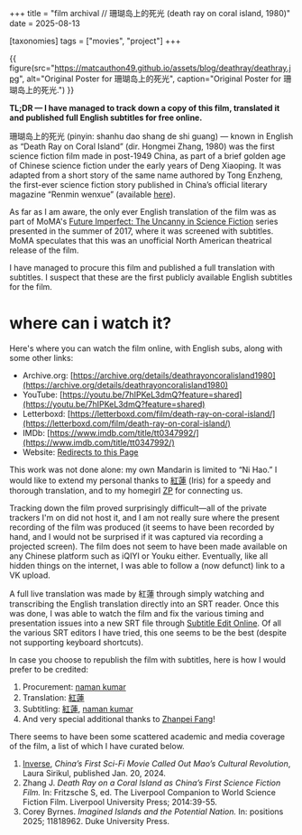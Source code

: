 +++
title = "film archival // 珊瑚岛上的死光 (death ray on coral island, 1980)"
date = 2025-08-13

[taxonomies]
tags = ["movies", "project"]
+++

{{ figure(src="https://matcauthon49.github.io/assets/blog/deathray/deathray.jpg", alt="Original Poster for 珊瑚岛上的死光", caption="Original Poster for 珊瑚岛上的死光.") }}

**TL;DR — I have managed to track down a copy of this film, translated it and published full English subtitles for free online.**

珊瑚岛上的死光 (pinyin: shanhu dao shang de shi guang) — known in English as “Death Ray on Coral Island” (dir. Hongmei Zhang, 1980) was the first science fiction film made in post-1949 China, as part of a brief golden age of Chinese science fiction under the early years of Deng Xiaoping. It was adapted from a short story of the same name authored by Tong Enzheng, the first-ever science fiction story published in China’s official literary magazine “Renmin wenxue” (available <a href="https://archive.org/details/shanhudaoshangde0000unse/">here</a>).

As far as I am aware, the only ever English translation of the film was as part of MoMA's <a class="mainlink" href="https://www.moma.org/calendar/film/3855">Future Imperfect: The Uncanny in Science Fiction</a> series presented in the summer of 2017, where it was screened with subtitles. MoMA speculates that this was an unofficial North American theatrical release of the film.

I have managed to procure this film and published a full translation with subtitles. I suspect that these are the first publicly available English subtitles for the film.

# where can i watch it?

Here's where you can watch the film online, with English subs, along with some other links:

* Archive.org: [https://archive.org/details/deathrayoncoralisland1980](https://archive.org/details/deathrayoncoralisland1980)
* YouTube: [https://youtu.be/7hIPKeL3dmQ?feature=shared](https://youtu.be/7hIPKeL3dmQ?feature=shared)
* Letterboxd: [https://letterboxd.com/film/death-ray-on-coral-island/](https://letterboxd.com/film/death-ray-on-coral-island/)
* IMDb: [https://www.imdb.com/title/tt0347992/](https://www.imdb.com/title/tt0347992/)
* Website: [Redirects to this Page](https://matcauthon49.github.io/blog/posts/deathrayoncoralisland/)

This work was not done alone: my own Mandarin is limited to “Ni Hao.” I would like to extend my personal thanks to <a class="mainlink" href="https://padma.neocities.org">紅蓮</a> (Iris) for a speedy and thorough translation, and to my homegirl <a class="mainlink" href="https://zhanpeifang.com">ZP</a> for connecting us.

Tracking down the film proved surprisingly difficult—all of the private trackers I'm on did not host it, and I am not really sure where the present recording of the film was produced (it seems to have been recorded by hand, and I would not be surprised if it was captured via recording a projected screen). The film does not seem to have been made available on any Chinese platform such as iQIYI or Youku either. Eventually, like all hidden things on the internet, I was able to follow a (now defunct) link to a VK upload.

A full live translation was made by 紅蓮 through simply watching and transcribing the English translation directly into an SRT reader. Once this was done, I was able to watch the film and fix the various timing and presentation issues into a new SRT file through [Subtitle Edit Online](https://www.nikse.dk/subtitleedit/). Of all the various SRT editors I have tried, this one seems to be the best (despite not supporting keyboard shortcuts).

In case you choose to republish the film with subtitles, here is how I would prefer to be credited:

<ol>
    <li>Procurement: <a class="mainlink" href="https://matcauthon49.github.io/">naman kumar</a></li>
    <li>Translation: <a class="mainlink" href="https://padma.neocities.org">紅蓮</a></li>
    <li>Subtitling: <a class="mainlink" href="https://padma.neocities.org">紅蓮</a>, <a class="mainlink" href="https://matcauthon49.github.io/">naman kumar</a></li>
    <li>And very special additional thanks to <a class="mainlink" href="https://zhanpeifang.com">Zhanpei Fang</a>!</li>
</ol>

There seems to have been some scattered academic and media coverage of the film, a list of which I have curated below.

<ol>
    <li><a class="mainlink" href="https://www.inverse.com/entertainment/death-ray-on-coral-island-retrospective-china-scifi-movie">Inverse</a>, <em>China’s First Sci-Fi Movie Called Out Mao’s Cultural Revolution</em>, Laura Sirikul, published Jan. 20, 2024.</li>
    <li>Zhang J. <em>Death Ray on a Coral Island as China’s First Science Fiction Film.</em> In: Fritzsche S, ed. The Liverpool Companion to World Science Fiction Film. Liverpool University Press; 2014:39-55.</li>
    <li>Corey Byrnes. <em>Imagined Islands and the Potential Nation.</em> In: positions 2025; 11818962. Duke University Press.</li>
</ol>


